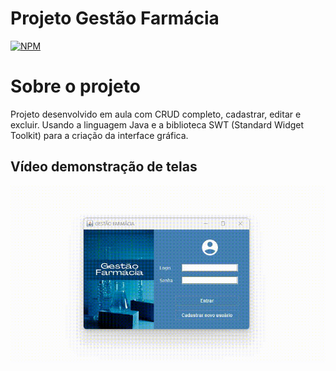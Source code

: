 # Projeto Gestão Farmácia
[![NPM](https://img.shields.io/npm/l/react)](https://github.com/CardosoEmanuela/ProjetoGestaoFarmacia/tree/main)

# Sobre o projeto

Projeto desenvolvido em aula com CRUD completo, cadastrar, editar e excluir. Usando a linguagem Java e a biblioteca SWT (Standard Widget Toolkit) para a criação da interface gráfica.

## Vídeo demonstração de telas
![Gestão Farmácia](https://github.com/CardosoEmanuela/ProjetoGestaoFarmacia/blob/main/Assets/gestaoFarmacia.gif) 
